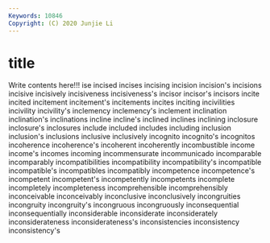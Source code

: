 ```yaml
---
Keywords: 10846
Copyright: (C) 2020 Junjie Li
---
```


# title

Write contents here!!!
ise 
incised 
incises 
incising 
incision 
incision's 
incisions 
incisive 
incisively
incisiveness 
incisiveness's 
incisor 
incisor's 
incisors 
incite 
incited 
incitement 
incitement's 
incitements
incites 
inciting 
incivilities 
incivility 
incivility's 
inclemency 
inclemency's 
inclement 
inclination 
inclination's
inclinations 
incline 
incline's 
inclined 
inclines 
inclining 
inclosure 
inclosure's 
inclosures 
include
included 
includes 
including 
inclusion 
inclusion's 
inclusions 
inclusive 
inclusively 
incognito 
incognito's
incognitos 
incoherence 
incoherence's 
incoherent 
incoherently 
incombustible 
income 
income's 
incomes 
incoming
incommensurate 
incommunicado 
incomparable 
incomparably 
incompatibilities 
incompatibility 
incompatibility's 
incompatible 
incompatible's 
incompatibles
incompatibly 
incompetence 
incompetence's 
incompetent 
incompetent's 
incompetently 
incompetents 
incomplete 
incompletely 
incompleteness
incomprehensible 
incomprehensibly 
inconceivable 
inconceivably 
inconclusive 
inconclusively 
incongruities 
incongruity 
incongruity's 
incongruous
incongruously 
inconsequential 
inconsequentially 
inconsiderable 
inconsiderate 
inconsiderately 
inconsiderateness 
inconsiderateness's 
inconsistencies 
inconsistency
inconsistency's 
